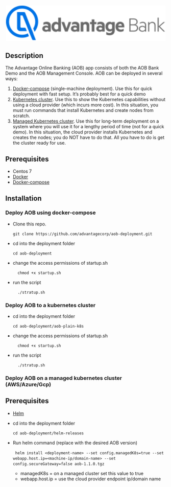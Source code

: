 <p align="center">
  <a href="https://ci.advantageonlinebanking.com/" target="blank"><img  width=500 src="https://github.com/advantagecorp/aob-deployment/blob/master/advantageBank-logo.svg" alt="Advantage Bank logo"></a>
</p>

## Description
The Advantage Online Banking (AOB) app consists of both the AOB Bank Demo and the AOB Management Console. AOB can be deployed in several ways:
1.	[Docker-compose](#deploy-aob-using-docker-compose) (single-machine deployment). Use this for quick deployment with fast setup. It’s  probably best for a quick demo
2.	[Kubernetes cluster](#deploy-aob-to-a-kubernetes-cluster). Use this to show the Kubernetes capabilities without using a cloud provider (which incurs more cost). In this situation, you must run commands that install Kubernetes and create nodes from scratch.
3.	[Managed Kubernetes cluster](#deploy-aob-on-a-managed-kubernetes-cluster-awsazuregcp). Use this for long-term deployment on a system where you will use it for a lengthy period of time (not for a quick demo). In this situation, the cloud provider installs Kubernetes and creates the nodes; you do NOT have to do that. All you have to do is get the cluster ready for use.

## Prerequisites
-   Centos 7
- [Docker](https://docs.docker.com/engine/install/centos/)
- [Docker-compose](https://docs.docker.com/compose/install/)

## Installation
### Deploy AOB using docker-compose
- Clone this repo.

      git clone https://github.com/advantagecorp/aob-deployment.git

- cd into the deployment folder

      cd aob-deployment

- change the access permissions of startup.sh

        chmod +x startup.sh

- run the script

        ./stratup.sh

### Deploy AOB to a kubernetes cluster
- cd into the deployment folder

      cd aob-deployment/aob-plain-k8s

- change the access permissions of startup.sh

        chmod +x startup.sh

- run the script

        ./stratup.sh

### Deploy AOB on a managed kubernetes cluster (AWS/Azure/Gcp)
## Prerequisites
- [Helm](https://helm.sh/docs/intro/install/)
- cd into the deployment folder

      cd aob-deployment/helm-releases
- Run helm command (replace with the desired AOB version)

    ` 
    helm install <deployment-name>
    --set config.managedK8s=true
    --set webapp.host.ip=<machine-ip/domain-name>
    --set config.secureGateway=false aob-1.1.0.tgz
      `


  - managedK8s = on a managed cluster set this value to true
  - webapp.host.ip = use the cloud provider endpoint ip/domain name
